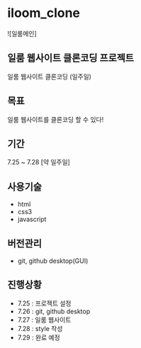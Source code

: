 # iloom_clone
![일룸메인]
## 일룸 웹사이트 클론코딩 프로젝트

일룸 웹사이트 클론코딩 (일주일)

## 목표

일룸 웹사이트를 클론코딩 할 수 있다!

## 기간

7.25 ~ 7.28 [약 일주일]

## 사용기술
- html
- css3
- javascript

## 버전관리
- git, github desktop(GUI)

## 진행상황
- 7.25 : 프로젝트 설정
- 7.26 : git, github desktop
- 7.27 : 일룸 웹사이트 
- 7.28 : style 작성
- 7.29 : 완료 예정

